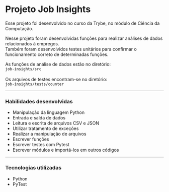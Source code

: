 # Projeto Job Insights
  Esse projeto foi desenvolvido no curso da Trybe, no módulo de Ciência da Computação.

  Nesse projeto foram desenvolvidas funções para realizar análises de dados relacionados à empregos.<br>
  Também foram desenvolvidos testes unitários para confirmar o funcionamento correto de determinadas funções.

  As funções de análise de dados estão no diretório:
  <br>`job-insights/src`
  <br><br> Os arquivos de testes encontram-se no diretório:
  <br>`job-insights/tests/counter`

---

### Habilidades desenvolvidas
- Manipulação da linguagem Python
- Entrada e saída de dados
- Leitura e escrita de arquivos CSV e JSON
- Utilizar tratamento de exceções
- Realizar a manipulação de arquivos
- Escrever funções
- Escrever testes com Pytest
- Escrever módulos e importá-los em outros códigos

---

### Tecnologias utilizadas
- Python
- PyTest

